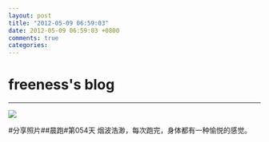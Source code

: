 ```yaml
---
layout: post
title: "2012-05-09 06:59:03"
date: 2012-05-09 06:59:03 +0800
comments: true
categories: 
---
```


# freeness's blog

----------

![](http://okqmqrbgo.bkt.clouddn.com/201205090659031.jpg)

>
\#分享照片\#\#晨跑\#第054天 烟波浩渺，每次跑完，身体都有一种愉悦的感觉。